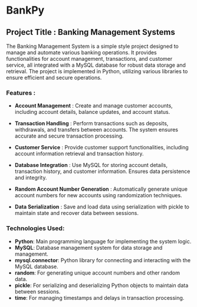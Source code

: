 # BankPy
## Project Title : Banking Management Systems

The Banking Management System is a simple style project designed to manage and automate various banking operations. It provides functionalities for account management, transactions, and customer service, all integrated with a MySQL database for robust data storage and retrieval. The project is implemented in Python, utilizing various libraries to ensure efficient and secure operations.

### Features : 
- **Account Management** : Create and manage customer accounts, including account details, balance updates, and account status.

- **Transaction Handling** : Perform transactions such as deposits, withdrawals, and transfers between accounts. The system ensures accurate and secure transaction processing.

- **Customer Service** : Provide customer support functionalities, including account information retrieval and transaction history.

- **Database Integration** : Use MySQL for storing account details, transaction history, and customer information. Ensures data persistence and integrity.

- **Random Account Number Generation** : Automatically generate unique account numbers for new accounts using randomization techniques.

- **Data Serialization** : Save and load data using serialization with pickle to maintain state and recover data between sessions.

### Technologies Used:

- **Python**: Main programming language for implementing the system logic.
- **MySQL**: Database management system for data storage and management.
- **mysql.connector**: Python library for connecting and interacting with the MySQL database.
- **random**: For generating unique account numbers and other random data.
- **pickle**: For serializing and deserializing Python objects to maintain data between sessions.
- **time**: For managing timestamps and delays in transaction processing.
